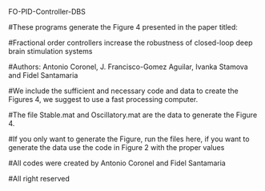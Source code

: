 FO-PID-Controller-DBS

#These programs generate the Figure 4 presented in the paper titled:

#Fractional order controllers increase the robustness of closed-loop deep brain stimulation systems

#Authors: Antonio Coronel, J. Francisco-Gomez Aguilar, Ivanka Stamova and Fidel Santamaria

#We include the sufficient and necessary code and data to create the Figures 4, we suggest to use a fast processing computer.

#The file Stable.mat and Oscillatory.mat are the data to generate the Figure 4.

#If you only want to generate the Figure, run the files here, if you want to generate the data use the code in Figure 2 with the proper values

#All codes were created by Antonio Coronel and Fidel Santamaria

#All right reserved

